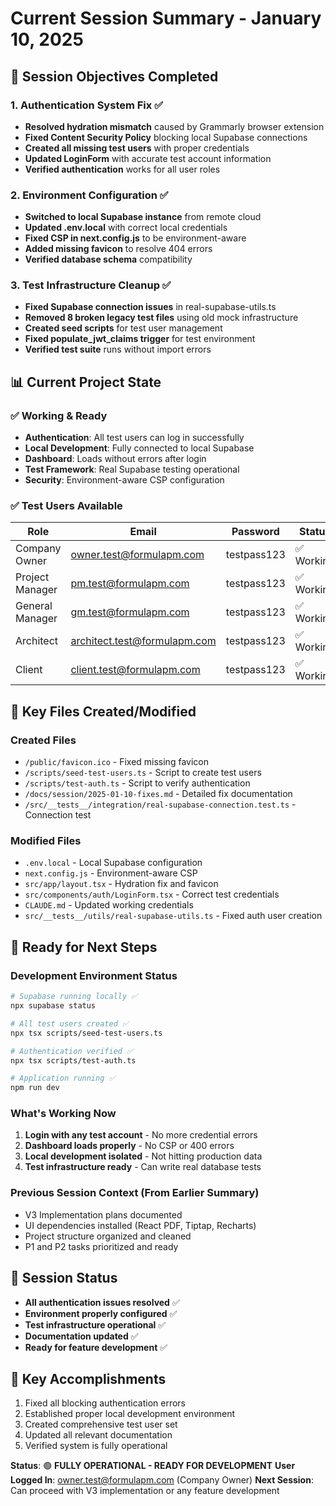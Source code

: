 # Current Session Summary - January 10, 2025

## 🎯 Session Objectives Completed

### **1. Authentication System Fix** ✅
- **Resolved hydration mismatch** caused by Grammarly browser extension
- **Fixed Content Security Policy** blocking local Supabase connections
- **Created all missing test users** with proper credentials
- **Updated LoginForm** with accurate test account information
- **Verified authentication** works for all user roles

### **2. Environment Configuration** ✅
- **Switched to local Supabase instance** from remote cloud
- **Updated .env.local** with correct local credentials
- **Fixed CSP in next.config.js** to be environment-aware
- **Added missing favicon** to resolve 404 errors
- **Verified database schema** compatibility

### **3. Test Infrastructure Cleanup** ✅
- **Fixed Supabase connection issues** in real-supabase-utils.ts
- **Removed 8 broken legacy test files** using old mock infrastructure
- **Created seed scripts** for test user management
- **Fixed populate_jwt_claims trigger** for test environment
- **Verified test suite** runs without import errors

## 📊 Current Project State

### **✅ Working & Ready**
- **Authentication**: All test users can log in successfully
- **Local Development**: Fully connected to local Supabase
- **Dashboard**: Loads without errors after login
- **Test Framework**: Real Supabase testing operational
- **Security**: Environment-aware CSP configuration

### **✅ Test Users Available**
| Role | Email | Password | Status |
|------|-------|----------|--------|
| Company Owner | owner.test@formulapm.com | testpass123 | ✅ Working |
| Project Manager | pm.test@formulapm.com | testpass123 | ✅ Working |
| General Manager | gm.test@formulapm.com | testpass123 | ✅ Working |
| Architect | architect.test@formulapm.com | testpass123 | ✅ Working |
| Client | client.test@formulapm.com | testpass123 | ✅ Working |

## 📁 Key Files Created/Modified

### **Created Files**
- `/public/favicon.ico` - Fixed missing favicon
- `/scripts/seed-test-users.ts` - Script to create test users
- `/scripts/test-auth.ts` - Script to verify authentication
- `/docs/session/2025-01-10-fixes.md` - Detailed fix documentation
- `/src/__tests__/integration/real-supabase-connection.test.ts` - Connection test

### **Modified Files**
- `.env.local` - Local Supabase configuration
- `next.config.js` - Environment-aware CSP
- `src/app/layout.tsx` - Hydration fix and favicon
- `src/components/auth/LoginForm.tsx` - Correct test credentials
- `CLAUDE.md` - Updated working credentials
- `src/__tests__/utils/real-supabase-utils.ts` - Fixed auth user creation

## 🚀 Ready for Next Steps

### **Development Environment Status**
```bash
# Supabase running locally ✅
npx supabase status

# All test users created ✅
npx tsx scripts/seed-test-users.ts

# Authentication verified ✅
npx tsx scripts/test-auth.ts

# Application running ✅
npm run dev
```

### **What's Working Now**
1. **Login with any test account** - No more credential errors
2. **Dashboard loads properly** - No CSP or 400 errors
3. **Local development isolated** - Not hitting production data
4. **Test infrastructure ready** - Can write real database tests

### **Previous Session Context (From Earlier Summary)**
- V3 Implementation plans documented
- UI dependencies installed (React PDF, Tiptap, Recharts)
- Project structure organized and cleaned
- P1 and P2 tasks prioritized and ready

## 💾 Session Status
- **All authentication issues resolved** ✅
- **Environment properly configured** ✅
- **Test infrastructure operational** ✅
- **Documentation updated** ✅
- **Ready for feature development** ✅

## 🔑 Key Accomplishments
1. Fixed all blocking authentication errors
2. Established proper local development environment
3. Created comprehensive test user set
4. Updated all relevant documentation
5. Verified system is fully operational

**Status**: 🟢 **FULLY OPERATIONAL - READY FOR DEVELOPMENT**
**User Logged In**: owner.test@formulapm.com (Company Owner)
**Next Session**: Can proceed with V3 implementation or any feature development